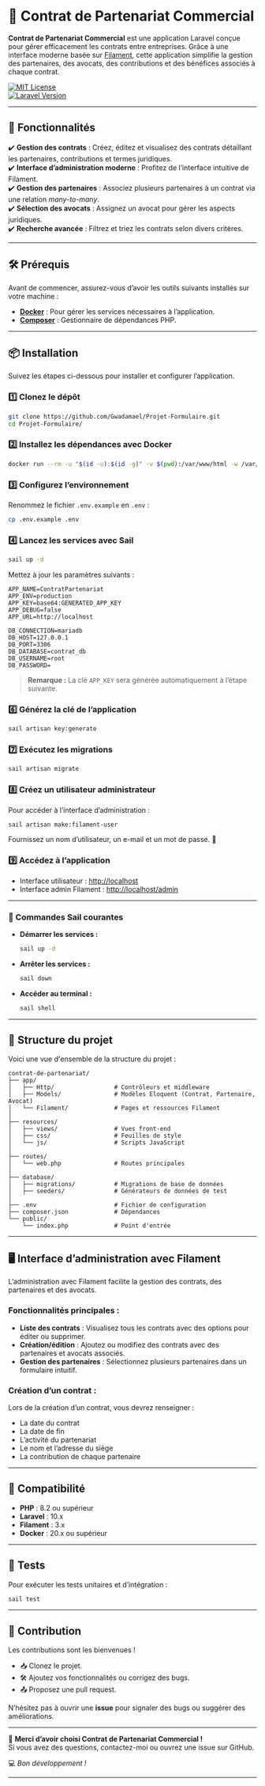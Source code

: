 # 🌟 Contrat de Partenariat Commercial

**Contrat de Partenariat Commercial** est une application Laravel conçue pour gérer efficacement les contrats entre entreprises. Grâce à une interface moderne basée sur [Filament](https://filamentphp.com/), cette application simplifie la gestion des partenaires, des avocats, des contributions et des bénéfices associés à chaque contrat.

[![MIT License](https://img.shields.io/badge/License-MIT-blue.svg)](LICENSE)  
[![Laravel Version](https://img.shields.io/badge/Laravel-10.x-red)](https://laravel.com)

---

## 🚀 Fonctionnalités

✔️ **Gestion des contrats** : Créez, éditez et visualisez des contrats détaillant les partenaires, contributions et termes juridiques.  
✔️ **Interface d’administration moderne** : Profitez de l’interface intuitive de Filament.  
✔️ **Gestion des partenaires** : Associez plusieurs partenaires à un contrat via une relation *many-to-many*.  
✔️ **Sélection des avocats** : Assignez un avocat pour gérer les aspects juridiques.  
✔️ **Recherche avancée** : Filtrez et triez les contrats selon divers critères.

---

## 🛠️ Prérequis

Avant de commencer, assurez-vous d’avoir les outils suivants installés sur votre machine :

- **[Docker](https://www.docker.com/)** : Pour gérer les services nécessaires à l’application.
- **[Composer](https://getcomposer.org/)** : Gestionnaire de dépendances PHP.

---

## 📦 Installation

Suivez les étapes ci-dessous pour installer et configurer l’application.

### 1️⃣ Clonez le dépôt
```bash
git clone https://github.com/Gwadamael/Projet-Formulaire.git
cd Projet-Formulaire/
```

### 2️⃣ Installez les dépendances avec Docker
```bash
docker run --rm -u "$(id -u):$(id -g)" -v $(pwd):/var/www/html -w /var/www/html laravelsail/php81-composer:latest composer install --ignore-platform-reqs
```

### 3️⃣ Configurez l’environnement
Renommez le fichier `.env.example` en `.env` :
```bash
cp .env.example .env
```

### 4️⃣ Lancez les services avec Sail
```bash
sail up -d
```
Mettez à jour les paramètres suivants :
```env
APP_NAME=ContratPartenariat
APP_ENV=production
APP_KEY=base64:GENERATED_APP_KEY
APP_DEBUG=false
APP_URL=http://localhost

DB_CONNECTION=mariadb
DB_HOST=127.0.0.1
DB_PORT=3306
DB_DATABASE=contrat_db
DB_USERNAME=root
DB_PASSWORD=
```

> **Remarque :** La clé `APP_KEY` sera générée automatiquement à l’étape suivante.

### 6️⃣ Générez la clé de l’application
```bash
sail artisan key:generate
```

### 7️⃣ Exécutez les migrations
```bash
sail artisan migrate
```

### 8️⃣ Créez un utilisateur administrateur
Pour accéder à l’interface d’administration :
```bash
sail artisan make:filament-user
```
Fournissez un nom d’utilisateur, un e-mail et un mot de passe. 🎉

### 9️⃣ Accédez à l’application
- Interface utilisateur : [http://localhost](http://localhost)  
- Interface admin Filament : [http://localhost/admin](http://localhost/admin)

---

### 🚢 Commandes Sail courantes

- **Démarrer les services :**
  ```bash
  sail up -d
  ```
- **Arrêter les services :**
  ```bash
  sail down
  ```
- **Accéder au terminal :**
  ```bash
  sail shell
  ```

---

## 📂 Structure du projet

Voici une vue d'ensemble de la structure du projet :

```plaintext
contrat-de-partenariat/
├── app/
│   ├── Http/                 # Contrôleurs et middleware
│   ├── Models/               # Modèles Eloquent (Contrat, Partenaire, Avocat)
│   └── Filament/             # Pages et ressources Filament
│
├── resources/
│   ├── views/                # Vues front-end
│   ├── css/                  # Feuilles de style
│   └── js/                   # Scripts JavaScript
│
├── routes/
│   └── web.php               # Routes principales
│
├── database/
│   ├── migrations/           # Migrations de base de données
│   ├── seeders/              # Générateurs de données de test
│
├── .env                      # Fichier de configuration
├── composer.json             # Dépendances
└── public/
    └── index.php             # Point d'entrée
```

---

## 🖥️ Interface d’administration avec Filament

L’administration avec Filament facilite la gestion des contrats, des partenaires et des avocats.

### Fonctionnalités principales :
- **Liste des contrats** : Visualisez tous les contrats avec des options pour éditer ou supprimer.
- **Création/édition** : Ajoutez ou modifiez des contrats avec des partenaires et avocats associés.
- **Gestion des partenaires** : Sélectionnez plusieurs partenaires dans un formulaire intuitif.

### Création d’un contrat :
Lors de la création d’un contrat, vous devrez renseigner :
- La date du contrat
- La date de fin
- L’activité du partenariat
- Le nom et l’adresse du siège
- La contribution de chaque partenaire

---

## 🔧 Compatibilité

- **PHP** : 8.2 ou supérieur  
- **Laravel** : 10.x  
- **Filament** : 3.x  
- **Docker** : 20.x ou supérieur  

---

## 🧪 Tests

Pour exécuter les tests unitaires et d’intégration :
```bash
sail test
```

---

## 🤝 Contribution

Les contributions sont les bienvenues !  
- 📥 Clonez le projet.  
- 🛠️ Ajoutez vos fonctionnalités ou corrigez des bugs.  
- 📤 Proposez une pull request.

N’hésitez pas à ouvrir une **issue** pour signaler des bugs ou suggérer des améliorations.

---

🎉 **Merci d’avoir choisi Contrat de Partenariat Commercial !**  
Si vous avez des questions, contactez-moi ou ouvrez une issue sur GitHub.

💻 *Bon développement !*

---
